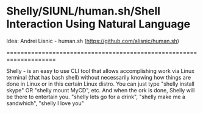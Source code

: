 Shelly/SIUNL/human.sh/Shell Interaction Using Natural Language
====================================================================

Idea: Andrei Lisnic - human.sh (https://github.com/alisnic/human.sh)

====================================================================

Shelly - is an easy to use CLI tool that allows accomplishing work
via Linux terminal (that has bash shell) without necessarily
knowing how things are done in Linux or in this certain Linux
distro. You can just type "shelly install skype" OR "shelly mount MyCD",
etc. And when the ork is done, Shelly will be there to entertain you.
"shelly lets go for a drink", "shelly make me a sandwhich", "shelly I
love you"